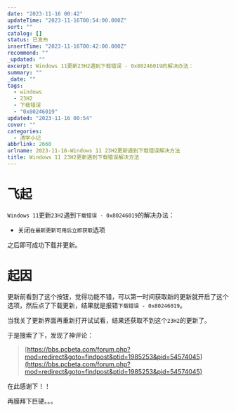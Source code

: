 ```yaml
---
date: "2023-11-16 00:42"
updateTime: "2023-11-16T00:54:00.000Z"
sort: ""
catalog: []
status: 已发布
insertTime: "2023-11-16T00:42:00.000Z"
recommend: ""
_updated: ""
excerpt: Windows 11更新23H2遇到下载错误 - 0x80246019的解决办法：
summary: ""
_date: ""
tags:
  - windows
  - 23H2
  - 下载错误
  - "0x80246019"
updated: "2023-11-16 00:54"
cover: ""
categories:
  - 清学小记
abbrlink: 2660
urlname: 2023-11-16-Windows 11 23H2更新遇到下载错误解决方法
title: Windows 11 23H2更新遇到下载错误解决方法
---
```


# 飞起

`Windows 11`更新`23H2`遇到`下载错误 - 0x80246019`的解决办法：

- 关闭`在最新更新可用后立即获取`选项

之后即可成功下载并更新。

# 起因

更新前看到了这个按钮，觉得功能不错，可以第一时间获取新的更新就开启了这个选项，然后点了下载更新，结果就是报错`下载错误 - 0x80246019`。

当我关了更新界面再重新打开试试看，结果还获取不到这个`23H2`的更新了。

于是搜索了下，发现了神评论：

> [https://bbs.pcbeta.com/forum.php?mod=redirect&goto=findpost&ptid=1985253&pid=54574045](https://bbs.pcbeta.com/forum.php?mod=redirect&goto=findpost&ptid=1985253&pid=54574045)

在此感谢下！！

再膜拜下巨硬。。。
